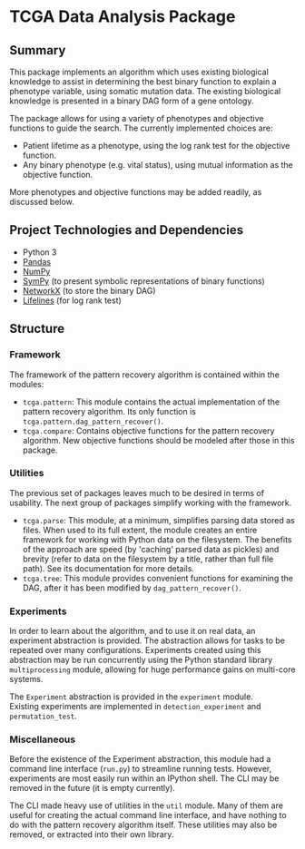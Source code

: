 TCGA Data Analysis Package
==========================

Summary
-------

This package implements an algorithm which uses existing biological knowledge
to assist in determining the best binary function to explain a phenotype 
variable, using somatic mutation data.  The existing biological knowledge is 
presented in a binary DAG form of a gene ontology.  

The package allows for using a variety of phenotypes and objective functions 
to guide the search.  The currently implemented choices are:

* Patient lifetime as a phenotype, using the log rank test for the objective 
  function.
* Any binary phenotype (e.g. vital status), using mutual information as the 
  objective function.
  
More phenotypes and objective functions may be added readily, 
as discussed below.

Project Technologies and Dependencies
-------------------------------------

* Python 3
* [Pandas](https://pypi.python.org/pypi/pandas)
* [NumPy](https://pypi.python.org/pypi/numpy)
* [SymPy](https://pypi.python.org/pypi/sympy) (to present symbolic 
  representations of binary functions)
* [NetworkX](https://pypi.python.org/pypi/networkx) (to store the binary DAG)
* [Lifelines](https://pypi.python.org/pypi/lifelines) (for log rank test)

Structure
---------

### Framework

The framework of the pattern recovery algorithm is contained within the modules:

* `tcga.pattern`: This module contains the actual implementation of the 
  pattern recovery algorithm.  Its only function is
  `tcga.pattern.dag_pattern_recover()`.
* `tcga.compare`: Contains objective functions for the pattern recovery 
  algorithm.  New objective functions should be modeled after those in this 
  package.

### Utilities

The previous set of packages leaves much to be desired in terms of usability.
The next group of packages simplify working with the framework.

* `tcga.parse`: This module, at a minimum, simplifies parsing data stored as 
  files.  When used to its full extent, the module creates an entire 
  framework for working with Python data on the filesystem.  The benefits of 
  the approach are speed (by 'caching' parsed data as pickles) and brevity 
  (refer to data on the filesystem by a title, rather than full file path).
  See its documentation for more details.
* `tcga.tree`: This module provides convenient functions for examining the 
  DAG, after it has been modified by `dag_pattern_recover()`.

### Experiments

In order to learn about the algorithm, and to use it on real data, 
an experiment abstraction is provided.  The abstraction allows for tasks to 
be repeated over many configurations.  Experiments created using this 
abstraction may be run concurrently using the Python standard 
library `multiprocessing` module, allowing for huge performance gains on 
multi-core systems.

The `Experiment` abstraction is provided in the `experiment` module.  
Existing experiments are implemented in `detection_experiment` and 
`permutation_test`.

### Miscellaneous

Before the existence of the Experiment abstraction, this module had a command
line interface (`run.py`) to streamline running tests.  However, 
experiments are most easily run within an IPython shell.  The CLI may be 
removed in the future (it is empty currently).

The CLI made heavy use of utilities in the `util` module.  Many of them are 
useful for creating the actual command line interface, and have nothing to do
with the pattern recovery algorithm itself.  These utilities may also be 
removed, or extracted into their own library.